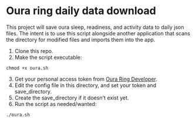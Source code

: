 # Oura ring daily data download
This project will save oura sleep, readiness, and activity data to daily json files. The intent 
is to use this script alongside another application that scans the directory for modified files 
and imports them into the app.

1. Clone this repo.
2. Make the script executable:
```
chmod +x oura.sh
```
3. Get your personal access token from [Oura Ring Developer](https://cloud.ouraring.com/personal-access-tokens).
4. Edit the config file in this directory, and set your token and save_directory.
5. Create the save_directory if it doesn't exist yet.
6. Run the script as needed/wanted:
```
./oura.sh
```
